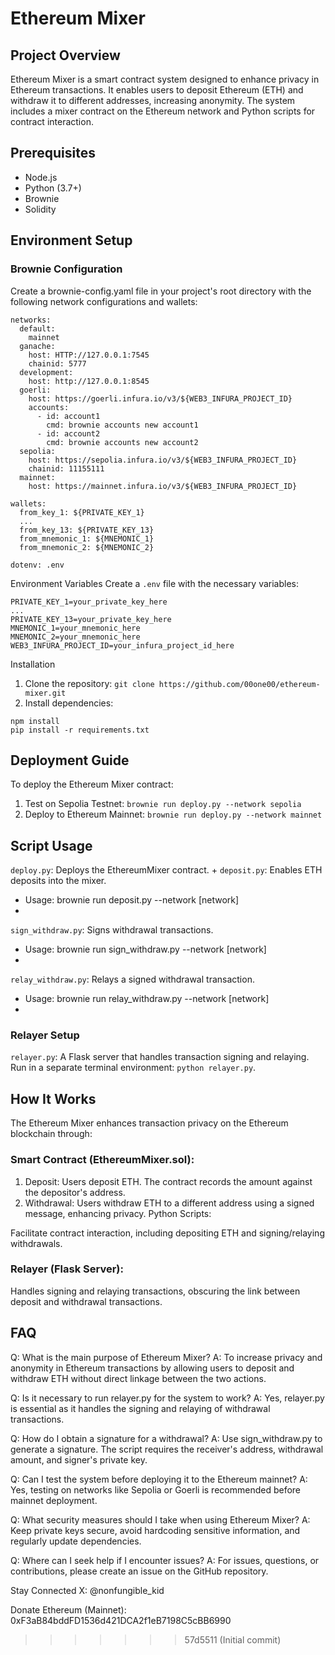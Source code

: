 # Ethereum Mixer
## Project Overview

Ethereum Mixer is a smart contract system designed to enhance privacy in Ethereum transactions. It enables users to deposit Ethereum (ETH) and withdraw it to different addresses, increasing anonymity. The system includes a mixer contract on the Ethereum network and Python scripts for contract interaction.

## Prerequisites
* Node.js
* Python (3.7+)
* Brownie
* Solidity

## Environment Setup
### Brownie Configuration
Create a brownie-config.yaml file in your project's root directory with the following network configurations and wallets:
```
networks:
  default:
    mainnet
  ganache:
    host: HTTP://127.0.0.1:7545
    chainid: 5777
  development:
    host: http://127.0.0.1:8545
  goerli:
    host: https://goerli.infura.io/v3/${WEB3_INFURA_PROJECT_ID}
    accounts:
      - id: account1
        cmd: brownie accounts new account1
      - id: account2
        cmd: brownie accounts new account2
  sepolia:
    host: https://sepolia.infura.io/v3/${WEB3_INFURA_PROJECT_ID}
    chainid: 11155111
  mainnet:
    host: https://mainnet.infura.io/v3/${WEB3_INFURA_PROJECT_ID}

wallets:
  from_key_1: ${PRIVATE_KEY_1}
  ...
  from_key_13: ${PRIVATE_KEY_13}
  from_mnemonic_1: ${MNEMONIC_1}
  from_mnemonic_2: ${MNEMONIC_2}

dotenv: .env
```

Environment Variables
Create a `.env` file with the necessary variables:
```
PRIVATE_KEY_1=your_private_key_here
...
PRIVATE_KEY_13=your_private_key_here
MNEMONIC_1=your_mnemonic_here
MNEMONIC_2=your_mnemonic_here
WEB3_INFURA_PROJECT_ID=your_infura_project_id_here
```

Installation
1. Clone the repository:
`git clone https://github.com/00one00/ethereum-mixer.git`
2. Install dependencies:
```
npm install
pip install -r requirements.txt
```

## Deployment Guide
To deploy the Ethereum Mixer contract:

1. Test on Sepolia Testnet:
`brownie run deploy.py --network sepolia`
2. Deploy to Ethereum Mainnet:
`brownie run deploy.py --network mainnet`

## Script Usage
`deploy.py`: Deploys the EthereumMixer contract.
+
`deposit.py`: Enables ETH deposits into the mixer.
+ Usage: brownie run deposit.py --network [network]
+ 
`sign_withdraw.py`: Signs withdrawal transactions.
+ Usage: brownie run sign_withdraw.py --network [network]
+ 
`relay_withdraw.py`: Relays a signed withdrawal transaction.
+ Usage: brownie run relay_withdraw.py --network [network]
+ 
### Relayer Setup
`relayer.py`: A Flask server that handles transaction signing and relaying.
Run in a separate terminal environment: `python relayer.py`.

## How It Works
The Ethereum Mixer enhances transaction privacy on the Ethereum blockchain through:

### Smart Contract (EthereumMixer.sol):

1. Deposit: Users deposit ETH. The contract records the amount against the depositor's address.
2. Withdrawal: Users withdraw ETH to a different address using a signed message, enhancing privacy.
Python Scripts:

Facilitate contract interaction, including depositing ETH and signing/relaying withdrawals.
### Relayer (Flask Server):

Handles signing and relaying transactions, obscuring the link between deposit and withdrawal transactions.

## FAQ
Q: What is the main purpose of Ethereum Mixer?
A: To increase privacy and anonymity in Ethereum transactions by allowing users to deposit and withdraw ETH without direct linkage between the two actions.

Q: Is it necessary to run relayer.py for the system to work?
A: Yes, relayer.py is essential as it handles the signing and relaying of withdrawal transactions.

Q: How do I obtain a signature for a withdrawal?
A: Use sign_withdraw.py to generate a signature. The script requires the receiver's address, withdrawal amount, and signer's private key.

Q: Can I test the system before deploying it to the Ethereum mainnet?
A: Yes, testing on networks like Sepolia or Goerli is recommended before mainnet deployment.

Q: What security measures should I take when using Ethereum Mixer?
A: Keep private keys secure, avoid hardcoding sensitive information, and regularly update dependencies.

Q: Where can I seek help if I encounter issues?
A: For issues, questions, or contributions, please create an issue on the GitHub repository.

Stay Connected
X: @nonfungible_kid


Donate Ethereum (Mainnet): 0xF3aB84bddFD1536d421DCA2f1eB7198C5cBB6990
>>>>>>> 57d5511 (Initial commit)
